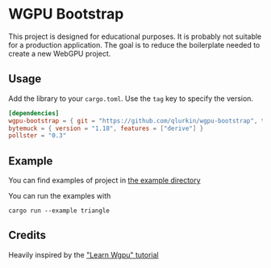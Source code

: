 # WGPU Bootstrap

This project is designed for educational purposes. It is probably not suitable for a production application.
The goal is to reduce the boilerplate needed to create a new WebGPU project.

## Usage

Add the library to your `cargo.toml`. Use the `tag` key to specify the version.

```toml
[dependencies]
wgpu-bootstrap = { git = "https://github.com/qlurkin/wgpu-bootstrap", tag = "v0.3" }
bytemuck = { version = "1.18", features = ["derive"] }
pollster = "0.3"
```

## Example

You can find examples of project in [the example directory](https://github.com/qlurkin/wgpu-bootstrap/tree/main/examples)

You can run the examples with

```shell
cargo run --example triangle
```

## Credits

Heavily inspired by the ["Learn Wgpu" tutorial](https://sotrh.github.io/learn-wgpu)

